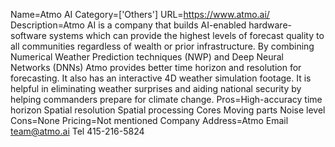 Name=Atmo AI
Category=['Others']
URL=https://www.atmo.ai/
Description=Atmo AI is a company that builds AI-enabled hardware-software systems which can provide the highest levels of forecast quality to all communities regardless of wealth or prior infrastructure. By combining Numerical Weather Prediction techniques (NWP) and Deep Neural Networks (DNNs) Atmo provides better time horizon and resolution for forecasting. It also has an interactive 4D weather simulation footage. It is helpful in eliminating weather surprises and aiding national security by helping commanders prepare for climate change.
Pros=High-accuracy time horizon Spatial resolution Spatial processing Cores Moving parts Noise level
Cons=None
Pricing=Not mentioned
Company Address=Atmo Email team@atmo.ai Tel 415-216-5824
